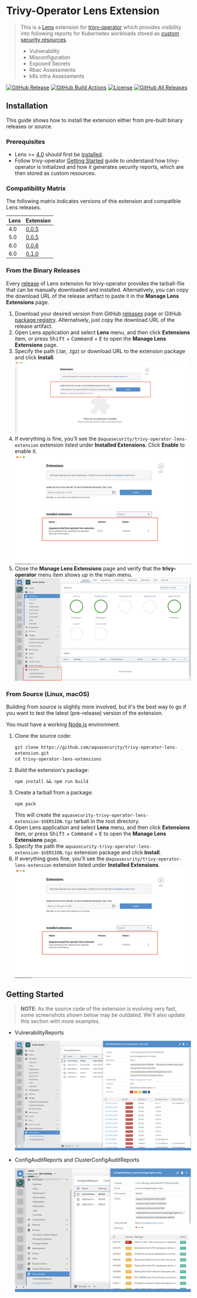 # Trivy-Operator Lens Extension

> This is a [Lens][lens] extension for [trivy-operator][trivy-operator] which provides visibility into following reports for Kubernetes workloads stored as [custom security resources][trivy-operator-crds].
>- Vulnerability  
>- Misconfiguration  
>- Exposed Secrets  
>- Rbac Assessments 
>- k8s infra Assessments 

[![GitHub Release][release-img]][releases]
[![GitHub Build Actions][build-action-img]][actions]
[![License][license-img]][license]
[![GitHub All Releases][github-all-releases-img]][releases]

## Installation

This guide shows how to install the extension either from pre-built binary releases or source.

### Prerequisites

* Lens >= [4.0][min-lens] should first be [installed][lens-installation].
* Follow trivy-operator [Getting Started] guide to understand how trivy-operator is initialized and how it generates security
  reports, which are then stored as custom resources.

### Compatibility Matrix

The following matrix indicates versions of this extension and compatible Lens releases.

| Lens | Extension                                                                                  |
|------|--------------------------------------------------------------------------------------------|
| 4.0  | [0.0.5](https://github.com/aquasecurity/trivy-operator-lens-extension/releases/tag/v0.0.5) |
| 5.0  | [0.0.5](https://github.com/aquasecurity/trivy-operator-lens-extension/releases/tag/v0.0.5) |
| 6.0  | [0.0.6](https://github.com/aquasecurity/trivy-operator-lens-extension/releases/tag/v0.0.6) |
| 6.0  | [0.1.0](https://github.com/aquasecurity/trivy-operator-lens-extension/releases/tag/v0.1.0) |


### From the Binary Releases

Every [release][releases] of Lens extension for trivy-operator provides the tarball-file that can be manually
downloaded and installed. Alternatively, you can copy the download URL of the release artifact to paste it in the
**Manage Lens Extensions** page.

1. Download your desired version from GitHub [releases] page or GitHub
   [package registry][package-registry]. Alternatively, just copy the download URL of the release artifact.
2. Open Lens application and select **Lens** menu, and then click **Extensions** item, or press
   <kbd>Shift</kbd> + <kbd>Command</kbd> + <kbd>E</kbd> to open the **Manage Lens Extensions** page.
3. Specify the path (.tar, .tgz) or download URL to the extension package and click **Install**.
   ![](docs/images/extensions-ui-install.png)
4. If everything is fine, you'll see the `@aquasecurity/trivy-operator-lens-extension` extension listed under
   **Installed Extensions**. Click **Enable** to enable it.
   ![](docs/images/extensions-ui-enable.png)
5. Close the **Manage Lens Extensions** page and verify that the **trivy-operator** menu item shows up in the main menu.
   ![](docs/images/trivy-operator-extension-verify.png)

### From Source (Linux, macOS)

Building from source is slightly more involved, but it's the best way to go if you want to test the latest (pre-release)
version of the extension.

You must have a working [Node.js] environment.

1. Clone the source code:
   ```
   git clone https://github.com/aquasecurity/trivy-operator-lens-extension.git
   cd trivy-operator-lens-extensions
   ```
2. Build the extension's package:
   ```
   npm install && npm run build
   ```
3. Create a tarball from a package:
   ```
   npm pack
   ```
   This will create the `aquasecurity-trivy-operator-lens-extension-$VERSION.tgz` tarball in the root directory.
4. Open Lens application and select **Lens** menu, and then click **Extensions** item, or press
   <kbd>Shift</kbd> + <kbd>Command</kbd> + <kbd>E</kbd> to open the **Manage Lens Extensions** page.
5. Specify the path the `aquasecurity-trivy-operator-lens-extension-$VERSION.tgz` extension package and click **Install**.
6. If everything goes fine, you'll see the `@aquasecurity/trivy-operator-lens-extension` extension listed under
   **Installed Extensions**.
   ![](docs/images/extensions-ui-enable.png)

## Getting Started

> **NOTE**: As the source code of the extension is evolving very fast, some screenshots shown below
> may be outdated. We'll also update this section with more examples.

- VulnerabilityReports

  ![](./docs/images/vulnerability_report.png)

- ConfigAuditReports and ClusterConfigAuditReports

  ![](./docs/images/configaudit_report.png)


[lens]: https://github.com/lensapp/lens
[trivy-operator]: https://github.com/aquasecurity/trivy-operator
[trivy-operator-crds]: https://github.com/aquasecurity/trivy-operator/tree/main/deploy/crd
[Getting Started]: https://aquasecurity.github.io/trivy/latest/docs/kubernetes/operator/getting-started/

[lens-installation]: https://github.com/lensapp/lens#installation
[lens-releases]: https://github.com/lensapp/lens/releases
[release-img]: https://img.shields.io/github/release/aquasecurity/trivy-operator-lens-extension.svg?logo=github
[releases]: https://github.com/aquasecurity/trivy-operator-lens-extension/releases
[github-all-releases-img]: https://img.shields.io/github/downloads/aquasecurity/trivy-operator-lens-extension/total?logo=github
[package-registry]: https://github.com/aquasecurity/trivy-operator-lens-extension/packages/1461154
[build-action-img]: https://github.com/aquasecurity/trivy-operator-lens-extension/workflows/Build/badge.svg
[actions]: https://github.com/aquasecurity/trivy-operator-lens-extension/actions
[license]: https://github.com/aquasecurity/trivy-operator-lens-extension/blob/master/LICENSE
[license-img]: https://img.shields.io/github/license/aquasecurity/trivy-operator-lens-extension

[min-lens]: https://github.com/lensapp/lens/releases/tag/v4.0.0
[Node.js]: https://nodejs.org/en/download/